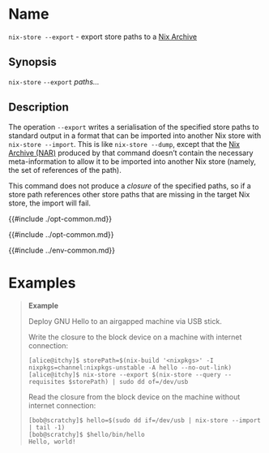 # Name

`nix-store --export` - export store paths to a [Nix Archive]

## Synopsis

`nix-store` `--export` *paths…*

## Description

The operation `--export` writes a serialisation of the specified store
paths to standard output in a format that can be imported into another
Nix store with `nix-store --import`. This is like `nix-store
--dump`, except that the [Nix Archive (NAR)][Nix Archive] produced by that command doesn’t
contain the necessary meta-information to allow it to be imported into
another Nix store (namely, the set of references of the path).

This command does not produce a *closure* of the specified paths, so if
a store path references other store paths that are missing in the target
Nix store, the import will fail.

[Nix Archive]: @docroot@/store/file-system-object/content-address.md#serial-nix-archive

{{#include ./opt-common.md}}

{{#include ../opt-common.md}}

{{#include ../env-common.md}}

# Examples

> **Example**
>
> Deploy GNU Hello to an airgapped machine via USB stick.
>
> Write the closure to the block device on a machine with internet connection:
>
> ```shell-session
> [alice@itchy]$ storePath=$(nix-build '<nixpkgs>' -I nixpkgs=channel:nixpkgs-unstable -A hello --no-out-link)
> [alice@itchy]$ nix-store --export $(nix-store --query --requisites $storePath) | sudo dd of=/dev/usb
> ```
>
> Read the closure from the block device on the machine without internet connection:
>
> ```shell-session
> [bob@scratchy]$ hello=$(sudo dd if=/dev/usb | nix-store --import | tail -1)
> [bob@scratchy]$ $hello/bin/hello
> Hello, world!
> ```
